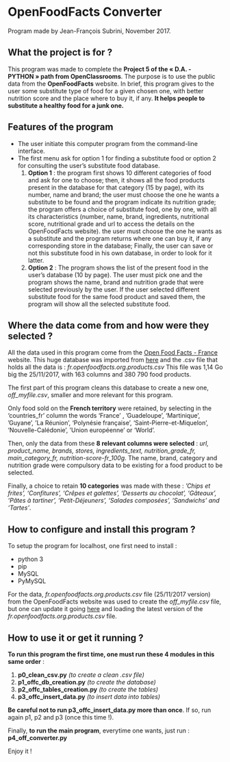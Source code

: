 # OpenFoodFacts Converter

Program made by Jean-François Subrini, November 2017.



## What the project is for ?

This program was made to complete the **Project 5 of the « D.A. - PYTHON » path from OpenClassrooms**.
The purpose is to use the public data from the **OpenFoodFacts** website.
In brief, this program gives to the user some substitute type of food for a given chosen one, with better nutrition score and the place where to buy it, if any.
**It helps people to substitute a healthy food for a junk one.**


## Features of the program

* The user initiate this computer program from the command-line interface.
* The first menu ask for option 1 for finding a substitute food or option 2 for consulting the user’s substitute food database.
    1. **Option 1** :
the program first shows 10 different categories of food and ask for one to choose;
then, it shows all the food products present in the database for that category (15 by page), with its number, name and brand;
the user must choose the one he wants a substitute to be found and the program indicate its nutrition grade;
the program offers a choice of substitute food, one by one, with all its characteristics (number, name, brand, ingredients, nutritional score, nutritional grade and url to access the details on the OpenFoodFacts website).
the user must choose the one he wants as a substitute and the program returns where one can buy it, if any corresponding store in the database;
Finally, the user can save or not this substitute food in his own database, in order to look for it latter.
    2. **Option 2** :
The program shows the list of the present food in the user’s database (10 by page).
The user must pick one and the program shows the name, brand and nutrition grade that were selected previously by the user. If the user selected different substitute food for the same food product and saved them, the program will show all the selected substitute food.


## Where the data come from and how were they selected ?

All the data used in this program come from the [Open Food Facts - France](https://fr.openfoodfacts.org) website.
This huge database was imported from [here](https://fr.openfoodfacts.org/data) and the .csv file that holds all the data is : *fr.openfoodfacts.org.products.csv*
This file was 1,14 Go big the 25/11/2017, with 163 columns and 380 790 food products.

The first part of this program cleans this database to create a new one, *off_myfile.csv*, smaller and more relevant for this program.

Only food sold on the **French territory** were retained, by selecting in the ‘countries_fr’ column the words ‘France’ , ’Guadeloupe’, ‘Martinique’, ’Guyane’, ’La Réunion’, ‘Polynésie française’, ‘Saint-Pierre-et-Miquelon’, ‘Nouvelle-Calédonie’, ’Union européenne’ or ‘World’.

Then, only the data from these **8 relevant columns were selected** : *url, product_name, brands, stores, ingredients_text, nutrition_grade_fr, main_category_fr, nutrition-score-fr_100g*. 
The name, brand, category and nutrition grade were compulsory data to be existing for a food product to be selected.

Finally, a choice to retain **10 categories** was made with these : 
*’Chips et frites’, ‘Confitures’, ‘Crêpes et galettes’, ‘Desserts au chocolat’, ‘Gâteaux’, ‘Pâtes à tartiner’, ‘Petit-Déjeuners’, ‘Salades composées’, ‘Sandwichs’ and ‘Tartes’*.


## How to configure and install this program ?

To setup the program for localhost, one first need to install :
* python 3
* pip
* MySQL
* PyMySQL

For the data, *fr.openfoodfacts.org.products.csv* file (25/11/2017 version) from the OpenFoodFacts website was used to create the *off_myfile.csv* file, but one can update it going [here](https://fr.openfoodfacts.org/data) and loading the latest version of the *fr.openfoodfacts.org.products.csv* file.


## How to use it or get it running ?

**To run this program the first time, one must run these 4 modules in this same order** :

1. **p0_clean_csv.py**  *(to create a clean .csv file)*
2. **p1_offc_db_creation.py**  *(to create the database)*
3. **p2_offc_tables_creation.py**  *(to create the tables)*
4. **p3_offc_insert_data.py**  *(to insert data into tables)*

**Be careful not to run p3_offc_insert_data.py more than once**.
If so, run again p1, p2 and p3 (once this time !).

Finally, **to run the main program**, everytime one wants, just run : **p4_off_converter.py**

Enjoy it !